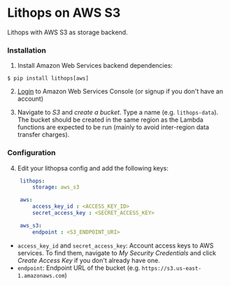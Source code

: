 # Lithops on AWS S3

Lithops with AWS S3 as storage backend.

### Installation

1. Install Amazon Web Services backend dependencies:

```
$ pip install lithops[aws]
```

2. [Login](https://console.aws.amazon.com/?nc2=h_m_mc) to Amazon Web Services Console (or signup if you don't have an account)

3. Navigate to *S3* and *create a bucket*. Type a name (e.g. `lithops-data`). The bucket should be created in the same region as the Lambda functions are expected to be run (mainly to avoid inter-region data transfer charges).


### Configuration

4. Edit your lithopsa config and add the following keys:

```yaml
    lithops:
        storage: aws_s3

    aws:
        access_key_id : <ACCESS_KEY_ID>
        secret_access_key : <SECRET_ACCESS_KEY>

    aws_s3:
        endpoint : <S3_ENDPOINT_URI>
```

 - `access_key_id` and `secret_access_key`: Account access keys to AWS services. To find them, navigate to *My Security Credentials* and click *Create Access Key* if you don't already have one.
 - `endpoint`: Endpoint URL of the bucket (e.g. `https://s3.us-east-1.amazonaws.com`)

